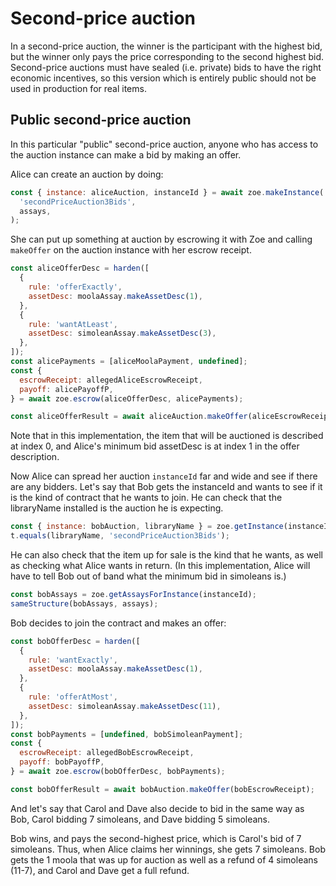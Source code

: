 # Second-price auction

In a second-price auction, the winner is the participant with the
highest bid, but the winner only pays the price corresponding to the
second highest bid. Second-price auctions must have sealed (i.e.
private) bids to have the right economic incentives, so this version
which is entirely public should not be used in production for real
items.

## Public second-price auction

In this particular "public" second-price auction, anyone who has
access to the auction instance can make a bid by making an offer.

Alice can create an auction by doing:

```js
const { instance: aliceAuction, instanceId } = await zoe.makeInstance(
  'secondPriceAuction3Bids',
  assays,
);
```

She can put up something at auction by escrowing it with Zoe and
calling `makeOffer` on the auction instance with her escrow receipt.

```js
const aliceOfferDesc = harden([
  {
    rule: 'offerExactly',
    assetDesc: moolaAssay.makeAssetDesc(1),
  },
  {
    rule: 'wantAtLeast',
    assetDesc: simoleanAssay.makeAssetDesc(3),
  },
]);
const alicePayments = [aliceMoolaPayment, undefined];
const {
  escrowReceipt: allegedAliceEscrowReceipt,
  payoff: alicePayoffP,
} = await zoe.escrow(aliceOfferDesc, alicePayments);

const aliceOfferResult = await aliceAuction.makeOffer(aliceEscrowReceipt);
```

Note that in this implementation, the item that will be auctioned is
described at index 0, and Alice's minimum bid assetDesc is at index 1 in
the offer description. 

Now Alice can spread her auction `instanceId` far and wide and see if
there are any bidders. Let's say that Bob gets the instanceId and
wants to see if it is the kind of contract that he wants to join. He
can check that the libraryName installed is the auction he is expecting.

```js
const { instance: bobAuction, libraryName } = zoe.getInstance(instanceId);
t.equals(libraryName, 'secondPriceAuction3Bids');
```
He can also check that the item up for sale is the kind that he wants,
as well as checking what Alice wants in return. (In this
implementation, Alice will have to tell Bob out of band what the
minimum bid in simoleans is.)

```js
const bobAssays = zoe.getAssaysForInstance(instanceId);
sameStructure(bobAssays, assays);
```

Bob decides to join the contract and
makes an offer:

```js
const bobOfferDesc = harden([
  {
    rule: 'wantExactly',
    assetDesc: moolaAssay.makeAssetDesc(1),
  },
  {
    rule: 'offerAtMost',
    assetDesc: simoleanAssay.makeAssetDesc(11),
  },
]);
const bobPayments = [undefined, bobSimoleanPayment];
const {
  escrowReceipt: allegedBobEscrowReceipt,
  payoff: bobPayoffP,
} = await zoe.escrow(bobOfferDesc, bobPayments);

const bobOfferResult = await bobAuction.makeOffer(bobEscrowReceipt);
```

And let's say that Carol and Dave also decide to bid in the same way
as Bob, Carol bidding 7 simoleans, and Dave bidding 5 simoleans.

Bob wins, and pays the second-highest price, which is Carol's bid of 7
simoleans. Thus, when Alice claims her winnings, she gets 7 simoleans.
Bob gets the 1 moola that was up for auction as well as a refund of 4
simoleans (11-7), and Carol and Dave get a full refund.
